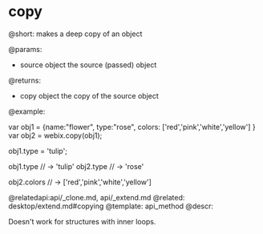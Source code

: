 copy
=============

@short: makes a deep copy of an object
	

@params:
- source		object		the source (passed) object

@returns:
- copy			object		the copy of the source object

@example:

var obj1 = {name:"flower", type:"rose", colors: ['red','pink','white','yellow']  }
var obj2 = webix.copy(obj1);


obj1.type = 'tulip';

obj1.type // -> 'tulip'
obj2.type // -> 'rose'

obj2.colors // -> ['red','pink','white','yellow']


@relatedapi:api/_clone.md, api/_extend.md
@related: desktop/extend.md#copying
@template:	api_method
@descr:

Doesn't work for structures with inner loops.  

